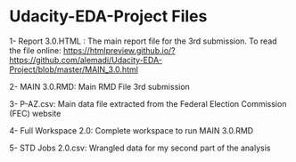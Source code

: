 # Udacity-EDA-Project Files
1- Report 3.0.HTML : The main report file for the 3rd submission. To read the file online: https://htmlpreview.github.io/?https://github.com/alemadi/Udacity-EDA-Project/blob/master/MAIN_3.0.html


2- MAIN 3.0.RMD: Main RMD File 3rd submission

3- P-AZ.csv: Main data file extracted from the Federal Election Commission (FEC) website

4- Full Workspace 2.0: Complete workspace to run MAIN 3.0.RMD

5- STD Jobs 2.0.csv: Wrangled data for my second part of the analysis


